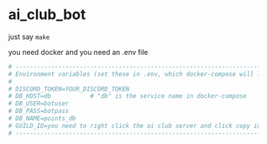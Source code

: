 # ai_club_bot


just say `make`

you need docker and you need an .env file


```ini
# ------------------------------------------------------------------------
# Environment variables (set these in .env, which docker-compose will load):
#
# DISCORD_TOKEN=YOUR_DISCORD_TOKEN
# DB_HOST=db           # "db" is the service name in docker-compose
# DB_USER=botuser
# DB_PASS=botpass
# DB_NAME=points_db
# GUILD_ID=you need to right click the ai club server and click copy id with developer mode on
# ------------------------------------------------------------------------
```
